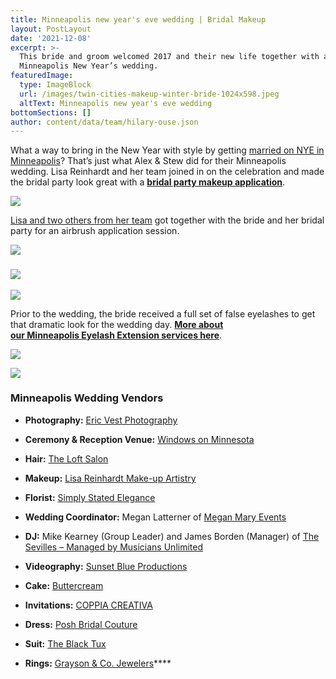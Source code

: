 ```yaml
---
title: Minneapolis new year's eve wedding | Bridal Makeup
layout: PostLayout
date: '2021-12-08'
excerpt: >-
  This bride and groom welcomed 2017 and their new life together with a
  Minneapolis New Year’s wedding. 
featuredImage:
  type: ImageBlock
  url: /images/twin-cities-makeup-winter-bride-1024x598.jpeg
  altText: Minneapolis new year's eve wedding
bottomSections: []
author: content/data/team/hilary-ouse.json
---
```

What a way to bring in the New Year with style by getting [married on NYE in Minneapolis](http://blog.ericvestphotography.com/windows-on-minnesota-wedding-stew-alex-minneapolis-wedding-photographer/)? That’s just what Alex & Stew did for their Minneapolis wedding. Lisa Reinhardt and her team joined in on the celebration and made the bridal party look great with a [**bridal party makeup application**](https://www.twincitiesmakeup.com/wedding-rates/).

![](/images/minneapolis-bridal-makeup2-twincitiesmakeup.jpg)

[Lisa and two others from her team](https://www.twincitiesmakeup.com/photos/on-location-team-photos/) got together with the bride and her bridal party for an airbrush application session.

![](/images/minneapolis-bridal-makeup-twincitiesmakeup.jpg)

### ![](/images/minneapolis-bride-makeup-lisa-reinhardt.jpg)

![](/images/minneapolis-wedding-makeup-lisa-reinhardt.jpg)

Prior to the wedding, the bride received a full set of false eyelashes to get that dramatic look for the wedding day. [**More about our Minneapolis Eyelash Extension services here**](https://www.twincitiesmakeup.com/eyelash-extensions/).

![](/images/minneapolis-bride-makeup-twincitiesmakeup.jpg)

![](/images/twin-cities-makeup-winter-bride.jpg)

### Minneapolis Wedding Vendors

*   **Photography:** [Eric Vest Photography](http://ericvestphotography.com/)

*   **Ceremony & Reception Venue:** [Windows on Minnesota](http://www.marquettehotel.com/minneapolis-weddings/)

*   **Hair:** [The Loft Salon](http://theloft-salon.com/)

*   **Makeup:** [Lisa Reinhardt Make-up Artistry](https://www.twincitiesmakeup.com/)

*   **Florist:** [Simply Stated Elegance](http://www.simplystatedelegance.com/)

*   **Wedding Coordinator:** Megan Latterner of [Megan Mary Events](https://www.meganmaryevents.com/)

*   **DJ:** Mike Kearney (Group Leader) and James Borden (Manager) of [The Sevilles – Managed by Musicians Unlimited](http://musiciansunlimited.com/bands-and-entertainers/dance-band-sevilles)

*   **Videography:** [Sunset Blue Productions](http://www.sunsetblueproductions.com/)

*   **Cake:** [Buttercream](https://buttercream.info/)

*   **Invitations:** [COPPIA CREATIVA](http://coppiacreativagroup.com/)

*   **Dress:** [Posh Bridal Couture](http://www.poshmn.com/)

*   **Suit:** [The Black Tux](https://theblacktux.com/)

*   **Rings:** [Grayson & Co. Jewelers](http://www.ironmountainjeweler.com/)****
